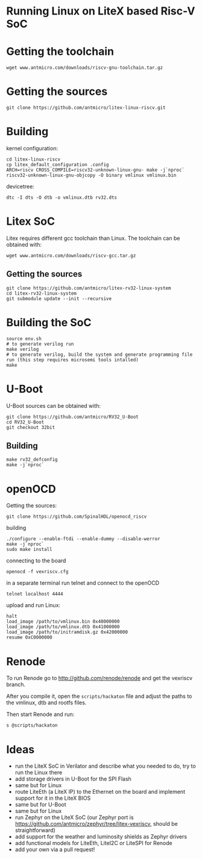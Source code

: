 # Running Linux on LiteX based Risc-V SoC

# Getting the toolchain

```
wget www.antmicro.com/downloads/riscv-gnu-toolchain.tar.gz
```

# Getting the sources

```
git clone https://github.com/antmicro/litex-linux-riscv.git
```

# Building

kernel configuration:

```
cd litex-linux-riscv
cp litex_default_configuration .config
ARCH=riscv CROSS_COMPILE=riscv32-unknown-linux-gnu- make -j`nproc`
riscv32-unknown-linux-gnu-objcopy -O binary vmlinux vmlinux.bin
```

devicetree:

```
dtc -I dts -O dtb -o vmlinux.dtb rv32.dts
```

# Litex SoC

Litex requires different gcc toolchain than Linux. The toolchain can be obtained with:

```
wget www.antmicro.com/downloads/riscv-gcc.tar.gz
```

## Getting the sources

```
git clone https://github.com/antmicro/litex-rv32-linux-system
cd litex-rv32-linux-system
git submodule update --init --recursive
```

# Building the SoC

```
source env.sh
# to generate verilog run
make verilog
# to generate verilog, build the system and generate programming file run (this step requires microsemi tools intalled)
make
```

# U-Boot

U-Boot sources can be obtained with:

```
git clone https://github.com/antmicro/RV32_U-Boot
cd RV32_U-Boot
git checkout 32bit
```

## Building

```
make rv32_defconfig
make -j`nproc`
```

# openOCD

Getting the sources:

```
git clone https://github.com/SpinalHDL/openocd_riscv
```

building

```
./configure --enable-ftdi --enable-dummy --disable-werror
make -j`nproc`
sudo make install
```

connecting to the board

```
openocd -f vexriscv.cfg

```

in a separate terminal run telnet and connect to the openOCD

```
telnet localhost 4444
```

upload and run Linux:

```
halt
load_image /path/to/vmlinux.bin 0x40000000
load_image /path/to/vmlinux.dtb 0x41000000
load_image /path/to/initramdisk.gz 0x42000000
resume 0xC0000000
```

# Renode

To run Renode go to http://github.com/renode/renode and get the vexriscv branch.

After you compile it, open the `scripts/hackaton` file and adjust the paths to the vmlinux, dtb and rootfs files.

Then start Renode and run:

```
s @scripts/hackaton
```


# Ideas

* run the LiteX SoC in Verilator and describe what you needed to do, try to run the Linux there
* add storage drivers in U-Boot for the SPI Flash
* same but for Linux
* route LiteEth (a LiteX IP) to the Ethernet on the board and implement support for it in the LiteX BIOS
* same but for U-Boot
* same but for Linux
* run Zephyr on the LiteX SoC (our Zephyr port is https://github.com/antmicro/zephyr/tree/litex-vexriscv, should be straightforward)
* add support for the weather and luminosity shields as Zephyr drivers
* add functional models for LiteEth, LiteI2C or LiteSPI for Renode
* add your own via a pull request!

